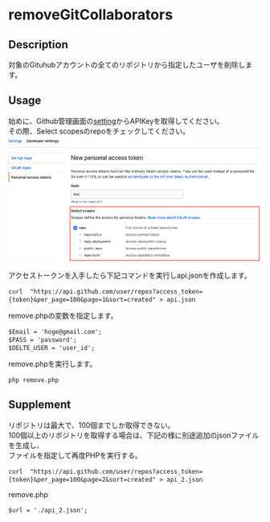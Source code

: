 # removeGitCollaborators

## Description

対象のGituhubアカウントの全てのリポジトリから指定したユーザを削除します。  

## Usage

始めに、Github管理画面の[setting](https://github.com/settings/tokens)からAPIKeyを取得してください。  
その際、Select scopesのrepoをチェックしてください。  
<img src="./img/img.png" style="width: 650px">  

アクセストークンを入手したら下記コマンドを実行しapi.jsonを作成します。  
```
curl  "https://api.github.com/user/repos?access_token={token}&per_page=100&page=1&sort=created" > api.json
```

remove.phpの変数を指定します。  
```
$Email = 'hoge@gmail.com';
$PASS = 'password';
$DELTE_USER = 'user_id';
```

remove.phpを実行します。  
```
php remove.php
```


## Supplement
リポジトリは最大で、100個までしか取得できない。  
100個以上のリポジトリを取得する場合は、下記の様に別途追加のjsonファイルを生成し、  
ファイルを指定して再度PHPを実行する。  
```
curl  "https://api.github.com/user/repos?access_token={token}&per_page=100&page=2&sort=created" > api_2.json
```

remove.php
```
$url = './api_2.json';
```